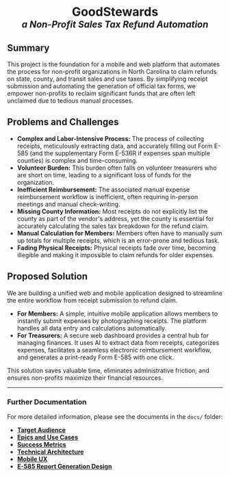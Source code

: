 <h1 align="center">GoodStewards<br>
<span style="font-size: 0.75em; font-style: italic;">a Non-Profit Sales Tax Refund Automation</span></h1>

## Summary

This project is the foundation for a mobile and web platform that automates the process for non-profit organizations in North Carolina to claim refunds on state, county, and transit sales and use taxes. By simplifying receipt submission and automating the generation of official tax forms, we empower non-profits to reclaim significant funds that are often left unclaimed due to tedious manual processes.

## Problems and Challenges

*   **Complex and Labor-Intensive Process:** The process of collecting receipts, meticulously extracting data, and accurately filling out Form E-585 (and the supplementary Form E-536R if expenses span multiple counties) is complex and time-consuming.
*   **Volunteer Burden:** This burden often falls on volunteer treasurers who are short on time, leading to a significant loss of funds for the organization.
*   **Inefficient Reimbursement:** The associated manual expense reimbursement workflow is inefficient, often requiring in-person meetings and manual check-writing.
*   **Missing County Information:** Most receipts do not explicitly list the county as part of the vendor's address, yet the county is essential for accurately calculating the sales tax breakdown for the refund claim.
*   **Manual Calculation for Members:** Members often have to manually sum up totals for multiple receipts, which is an error-prone and tedious task.
*   **Fading Physical Receipts:** Physical receipts fade over time, becoming illegible and making it impossible to claim refunds for older expenses.

## Proposed Solution

We are building a unified web and mobile application designed to streamline the entire workflow from receipt submission to refund claim.

*   **For Members:** A simple, intuitive mobile application allows members to instantly submit expenses by photographing receipts. The platform handles all data entry and calculations automatically.
*   **For Treasurers:** A secure web dashboard provides a central hub for managing finances. It uses AI to extract data from receipts, categorizes expenses, facilitates a seamless electronic reimbursement workflow, and generates a print-ready Form E-585 with one click.

This solution saves valuable time, eliminates administrative friction, and ensures non-profits maximize their financial resources.

---

### Further Documentation

For more detailed information, please see the documents in the `docs/` folder:

*   [**Target Audience**](./docs/target_audience.md)
*   [**Epics and Use Cases**](./docs/epics_and_use_cases.md)
*   [**Success Metrics**](./docs/success_metrics.md)
*   [**Technical Architecture**](./docs/technical_architecture.md)
*   [**Mobile UX**](./docs/mobile-ux.md)
*   [**E-585 Report Generation Design**](./docs/e585_report_generation_design.md)